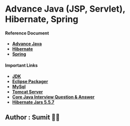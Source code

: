 # Advance Java (JSP, Servlet), Hibernate, Spring

#### Reference Document
* **[Advance Java]()**
* **[Hibernate]()**
* **[Spring]()**


#### Important Links

* **[JDK](https://www.oracle.com/java/technologies/downloads/)**
* **[Eclipse Packager](https://www.eclipse.org/downloads/download.php?file=/technology/epp/downloads/release/2023-06/R/eclipse-jee-2023-06-R-win32-x86_64.zip)**
* **[MySql](https://dev.mysql.com/downloads/installer/)**
* **[Tomcat Server](https://tomcat.apache.org/download-90.cgi)**
* **[Core Java Interview Question & Answer](https://javainbeats.com/#/java-interview-questions)**
* **[Hibernate Jars 5.5.7](https://sourceforge.net/projects/hibernate/files/hibernate-orm/5.5.7.Final/hibernate-release-5.5.7.Final.zip/download)**


## Author : Sumit :technologist: